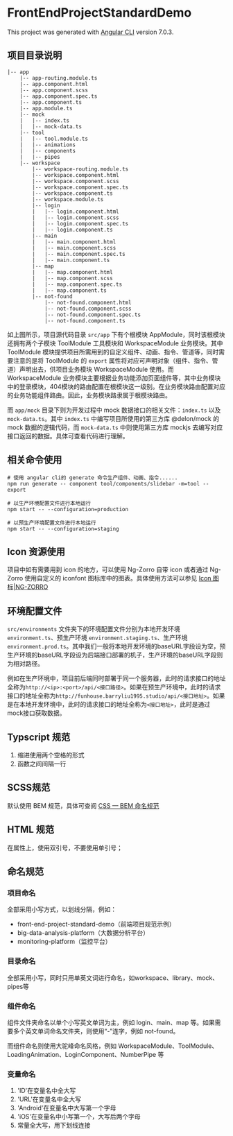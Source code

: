 # FrontEndProjectStandardDemo

This project was generated with [Angular CLI](https://github.com/angular/angular-cli) version 7.0.3.



## 项目目录说明

```
|-- app
    |-- app-routing.module.ts
    |-- app.component.html
    |-- app.component.scss
    |-- app.component.spec.ts
    |-- app.component.ts
    |-- app.module.ts
    |-- mock
    |   |-- index.ts
    |   |-- mock-data.ts
    |-- tool
    |   |-- tool.module.ts
    |   |-- animations
    |   |-- components
    |   |-- pipes
    |-- workspace
        |-- workspace-routing.module.ts
        |-- workspace.component.html
        |-- workspace.component.scss
        |-- workspace.component.spec.ts
        |-- workspace.component.ts
        |-- workspace.module.ts
        |-- login
        |   |-- login.component.html
        |   |-- login.component.scss
        |   |-- login.component.spec.ts
        |   |-- login.component.ts
        |-- main
        |   |-- main.component.html
        |   |-- main.component.scss
        |   |-- main.component.spec.ts
        |   |-- main.component.ts
        |-- map
        |   |-- map.component.html
        |   |-- map.component.scss
        |   |-- map.component.spec.ts
        |   |-- map.component.ts
        |-- not-found
            |-- not-found.component.html
            |-- not-found.component.scss
            |-- not-found.component.spec.ts
            |-- not-found.component.ts
```



如上图所示，项目源代码目录 `src/app` 下有个根模块 AppModule，同时该根模块还拥有两个子模块 ToolModule 工具模块和 WorkspaceModule 业务模块。其中 ToolModule 模块提供项目所需用到的自定义组件、动画、指令、管道等，同时需要注意的是将 ToolModule 的 `export` 属性将对应可声明对象（组件、指令、管道）声明出去，供项目业务模块 WorkspaceModule 使用。而 WorkspaceModule 业务模块主要根据业务功能添加页面组件等，其中业务模块中的登录模块，404模块的路由配置在根模块这一级别。在业务模块路由配置对应的业务功能组件路由。因此，业务模块路隶属于根模块路由。

而 `app/mock` 目录下则为开发过程中 mock 数据接口的相关文件：`index.ts` 以及 `mock-data.ts`。其中 `index.ts` 中编写项目所使用的第三方库 @delon/mock 的 mock 数据的逻辑代码，而 `mock-data.ts` 中则使用第三方库 mockjs 去编写对应接口返回的数据。具体可查看代码进行理解。



## 相关命令使用

```shell
# 使用 angular cli的 generate 命令生产组件、动画、指令......
npm run generate -- component tool/components/slidebar -m=tool --export

# 以生产环境配置文件进行本地运行
npm start -- --configuration=production

# 以预生产环境配置文件进行本地运行
npm start -- --configuration=staging
```



## Icon 资源使用

项目中如有需要用到 icon 的地方，可以使用 Ng-Zorro 自带 icon 或者通过 Ng-Zorro 使用自定义的 iconfont 图标库中的图表。具体使用方法可以参见 [Icon 图标|NG-ZORRO](https://ng.ant.design/components/icon/zh#components-icon-demo-custom)

## 环境配置文件

`src/environments` 文件夹下的环境配置文件分别为本地开发环境 `environment.ts`、预生产环境 `environment.staging.ts`、生产环境 `environment.prod.ts`。其中我们一般将本地开发环境的baseURL字段设为空，预生产环境的baseURL字段设为后端接口部署的机子，生产环境的baseURL字段则为相对路径。

例如在生产环境中，项目前后端同时部署于同一个服务器，此时的请求接口的地址全称为`http://<ip>:<port>/api/<接口路径>`。如果在预生产环境中，此时的请求接口的地址全称为`http://funhouse.barryliu1995.studio/api/<接口地址>`。如果是在本地开发环境中，此时的请求接口的地址全称为`<接口地址>`，此时是通过mock接口获取数据。

## Typscript 规范

1. 缩进使用两个空格的形式
2. 函数之间间隔一行



## SCSS规范

默认使用 BEM 规范，具体可查阅 [CSS — BEM 命名规范](https://juejin.im/post/5b925e616fb9a05cdd2ce70d)

## HTML 规范
在属性上，使用双引号，不要使用单引号；




## 命名规范

### 项目命名

全部采用小写方式，以划线分隔，例如：

* front-end-project-standard-demo（前端项目规范示例）
* big-data-analysis-platform（大数据分析平台）
* monitoring-platform（监控平台）



### 目录命名
全部采用小写，同时只用单英文词进行命名，如workspace、library、mock、pipes等



### 组件命名

组件文件夹命名以单个小写英文单词为主，例如 login、main、map 等。如果需要多个英文单词命名文件夹，则使用“-”连字，例如 not-found。

而组件命名则使用大驼峰命名风格，例如 WorkspaceModule、ToolModule、LoadingAnimation、LoginComponent、NumberPipe 等


### 变量命名
1. 'ID'在变量名中全大写
2. 'URL'在变量名中全大写
3. 'Android'在变量名中大写第一个字母
4. 'iOS'在变量名中小写第一个，大写后两个字母
5. 常量全大写，用下划线连接





